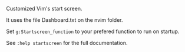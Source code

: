 Customized Vim's start screen.


It uses the file Dashboard.txt on the nvim folder.

Set `g:Startscreen_function` to your prefered function to run on startup.

See `:help startscreen` for the full documentation.
